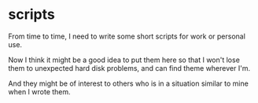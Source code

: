 scripts
=======

From time to time, I need to write some short scripts for work or personal use.  

Now I think it might be a good idea to put them here so that I won't lose them to unexpected hard disk problems, and can find theme wherever I'm.

And they might be of interest to others who is in a situation similar to mine when I wrote them.

